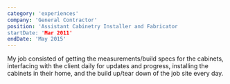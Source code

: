 ```yaml
---
category: 'experiences'
company: 'General Contractor'
position: 'Assistant Cabinetry Installer and Fabricator
startDate: 'Mar 2011'
endDate: 'May 2015'
---
```


My job consisted of getting the measurements/build specs for the cabinets, interfacing with the client daily for updates and progress, installing the cabinets in their home, and the build up/tear down of the job site every day.
